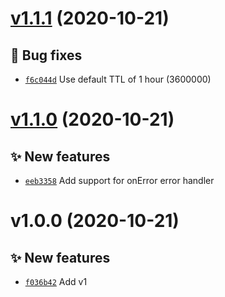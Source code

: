 # [v1.1.1](https://github.com/koj-co/unqueue/compare/v1.1.0...v1.1.1) (2020-10-21)

## 🐛 Bug fixes

- [`f6c044d`](https://github.com/koj-co/unqueue/commit/f6c044d)  Use default TTL of 1 hour (3600000)

# [v1.1.0](https://github.com/koj-co/unqueue/compare/v1.0.0...v1.1.0) (2020-10-21)

## ✨ New features

- [`eeb3358`](https://github.com/koj-co/unqueue/commit/eeb3358)  Add support for onError error handler

# v1.0.0 (2020-10-21)

## ✨ New features

- [`f036b42`](https://github.com/koj-co/unqueue/commit/f036b42)  Add v1
